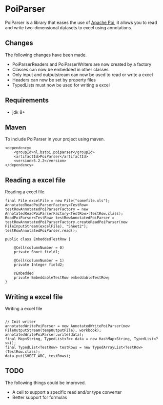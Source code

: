 PoiParser
=========

PoiParser is a library that eases the use of [Apache Poi](http://poi.apache.org/), it allows you to read and write
two-dimensional datasets to excel using annotations.

Changes
-------

The following changes have been made.

* PoiParserReaders and PoiParserWriters are now created by a factory
* Classes can now be embedded in other classes
* Only input and outputstream can now be used to read or write a excel
* Headers can now be set by property files
* TypedLists must now be used for writing a excel

Requirements
------------

- jdk 8+

Maven
-----

To include PoiParser in your project using maven.

```
<dependency>
    <groupId>nl.bstoi.poiparser</groupId>
    <artifactId>PoiParser</artifactId>
    <version>5.2.2</version>
</dependency>
```


Reading a excel file
--------------------

Reading a excel file

```
final File excelFile = new File("somefile.xls");
AnnotatedReadPoiParserFactory<TestRow> testRowAnnotatedPoiParserFactory = new AnnotatedReadPoiParserFactory<TestRow>(TestRow.class);
ReadPoiParser<TestRow> testRowAnnotatedPoiParser = testRowAnnotatedPoiParserFactory.createReadPoiParser(new FileInputStream(excelFile), "Sheet2");
testRowAnnotatedPoiParser.read();

public class EmbeddedTestRow {

    @Cell(columnNumber = 0)
    private Short field1;

    @Cell(columnNumber = 1)
    private Integer field2;

    @Embedded
    private EmbeddableTestRow embeddableTestRow;
}

```

Writing a excel file
--------------------

Writing a excel file

```

// Init writer
annotatedWritePoiParser = new AnnotatedWritePoiParser(new FileOutputStream(tempOutputFile), workbook);
annotatedWritePoiParser.write(data);
final Map<String, TypedList<?>> data = new HashMap<String, TypedList<?>>();
final TypedList<TestRow> testRows = new TypedArrayList<TestRow>(TestRow.class);
data.put(SHEET_ABC, testRows);

```


TODO
----

The following things could be improved.

- A cell to support a specific read and/or type converter
- Better support for formulas

